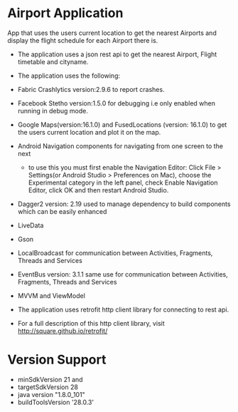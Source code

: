 
# Airport Application
App that uses the users current location to get the nearest Airports and display the flight schedule for each Airport there is.


* The application uses a json rest api to get the nearest Airport, Flight timetable and cityname.

* The application uses the following:

- Fabric Crashlytics version:2.9.6 to report crashes.
- Facebook Stetho version:1.5.0 for debugging i.e only enabled when running in debug mode.
- Google Maps(version:16.1.0) and FusedLocations (version: 16.1.0)  to get the users current location and plot it on the map.
- Android Navigation components for navigating from one screen to the next
  * to use this you must first enable the Navigation Editor:
    Click File > Settings(or Android Studio > Preferences on Mac), choose the Experimental category in the left panel, check Enable
    Navigation Editor, click OK and then restart Android Studio.
- Dagger2 version: 2.19 used to manage dependency to build components which can be easily enhanced
- LiveData
- Gson
- LocalBroadcast for communication between Activities, Fragments, Threads and Services
- EventBus version: 3.1.1 same use for communication between Activities, Fragments, Threads and Services
- MVVM and ViewModel 
 
- The application uses retrofit http client library for connecting to rest api.
 * For a full description of this http client library, visit 
   http://square.github.io/retrofit/
   
# Version Support

* minSdkVersion 21 and 
* targetSdkVersion 28 
* java version "1.8.0_101"
* buildToolsVersion '28.0.3'




